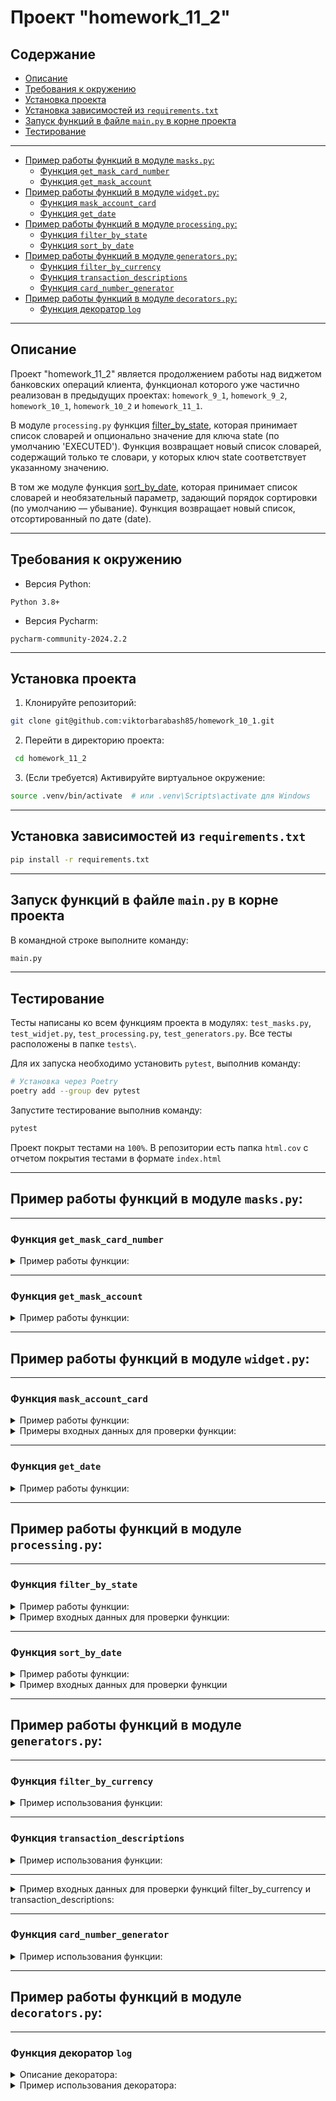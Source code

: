 # **Проект "homework_11_2"**

## Содержание
- [Описание](#описание)
- [Требования к окружению](#требования-к-окружению)
- [Установка проекта](#установка-проекта)
- [Установка зависимостей из `requirements.txt`](#установка-зависимостей-из-requirementstxt)
- [Запуск функций в файле `main.py` в корне проекта](#запуск-функций-в-файле-mainpy-в-корне-проекта)
- [Тестирование](#тестирование)
___
- [Пример работы функций в модуле `masks.py`:](#пример-работы-функций-в-модуле-maskspy)
  - [Функция `get_mask_card_number`](#функция-get_mask_card_number)
  - [Функция `get_mask_account`](#функция-get_mask_account)
- [Пример работы функций в модуле `widget.py`:](#пример-работы-функций-в-модуле-widgetpy)
  - [Функция `mask_account_card`](#функция-mask_account_card)
  - [Функция `get_date`](#функция-get_date)
- [Пример работы функций в модуле `processing.py`:](#пример-работы-функций-в-модуле-processingpy)
  - [Функция `filter_by_state`](#функция-filter_by_state)
  - [Функция `sort_by_date`](#функция-sort_by_date)
- [Пример работы функций в модуле `generators.py`:](#пример-работы-функций-в-модуле-generatorspy)
  - [Функция `filter_by_currency`](#функция-filter_by_currency)
  - [Функция `transaction_descriptions`](#функция-transaction_descriptions)
  - [Функция `card_number_generator`](#функция-card_number_generator)
- [Пример работы функций в модуле `decorators.py`:](#пример-работы-функций-в-модуле-decoratorspy)
  - [Функция декоратор `log`](#функция-декоратор-log)


___

## Описание

Проект "homework_11_2" является продолжением работы над виджетом банковских операций клиента, 
функционал которого уже частично реализован в предыдущих проектах: 
`homework_9_1`, `homework_9_2`, `homework_10_1`, `homework_10_2` и `homework_11_1`. 

В модуле `processing.py` функция [filter_by_state](#функция-filter_by_state), которая принимает список словарей 
и опционально значение для ключа 
state (по умолчанию 'EXECUTED'). Функция возвращает новый список словарей, содержащий только те словари, у которых ключ 
state соответствует указанному значению.

В том же модуле функция [sort_by_date](#функция-sort_by_date), которая принимает список словарей и необязательный 
параметр, задающий порядок 
сортировки (по умолчанию — убывание). Функция возвращает новый список, отсортированный по дате (date).

___

## Требования к окружению

- Версия Python: 
```
Python 3.8+
```
- Версия Pycharm:
```
pycharm-community-2024.2.2
 ```

___

## Установка проекта

1. Клонируйте репозиторий:
```bash
git clone git@github.com:viktorbarabash85/homework_10_1.git
```
2. Перейти в директорию проекта:
```bash
 cd homework_11_2
```
3. (Если требуется) Активируйте виртуальное окружение:
```bash
source .venv/bin/activate  # или .venv\Scripts\activate для Windows
```

___

## Установка зависимостей из `requirements.txt`
```bash
pip install -r requirements.txt
```

___

## Запуск функций в файле `main.py` в корне проекта
В командной строке выполните команду:
```bash
main.py
```
___

## Тестирование

Тесты написаны ко всем функциям проекта в модулях: `test_masks.py`, `test_widjet.py`, `test_processing.py`,
`test_generators.py`. 
Все тесты расположены в папке `tests\`.

Для их запуска необходимо установить `pytest`, выполнив команду:
```bash
# Установка через Poetry
poetry add --group dev pytest
```
Запустите тестирование выполнив команду:
```bash
pytest
```
Проект покрыт тестами на `100%`.
В репозитории есть папка `html.cov` с отчетом покрытия тестами в формате `index.html`




___

## Пример работы функций в модуле `masks.py`:

___
### Функция `get_mask_card_number`
<details><summary> Пример работы функции: </summary>

```bash
7000792289606361     # входной аргумент
7000 79** **** 6361  # выход функции
```
</details>

___
### Функция `get_mask_account`
<details><summary> Пример работы функции: </summary>

```bash
73654108430135874305  # входной аргумент
**4305  # выход функции
```
</details>

___

## Пример работы функций в модуле `widget.py`:

___
### Функция `mask_account_card`
<details><summary> Пример работы функции: </summary>

```bash
# Пример для карты
Visa Platinum 7000792289606361  # входной аргумент
Visa Platinum 7000 79** **** 6361  # выход функции

# Пример для счета
Счет 73654108430135874305  # входной аргумент
Счет **4305  # выход функции
```
</details>

<details><summary> Примеры входных данных для проверки функции: </summary>

```bash
Maestro 1596837868705199
Счет 64686473678894779589
MasterCard 7158300734726758
Счет 35383033474447895560
Visa Classic 6831982476737658
Visa Platinum 8990922113665229
Visa Gold 5999414228426353
Счет 73654108430135874305
```
</details>

___
### Функция `get_date`
<details><summary> Пример работы функции: </summary>

```bash
# Пример для карты
"2024-03-11T02:26:18.671407"  # входной аргумент
"11.03.2024"  # выход функции в формате "ДД.ММ.ГГГГ"
```
</details>








___

## Пример работы функций в модуле `processing.py`:

___

### Функция `filter_by_state`
<details><summary> Пример работы функции: </summary>

```bash
# Выход функции со статусом по умолчанию 'EXECUTED'
[{'id': 41428829, 'state': 'EXECUTED', 'date': '2019-07-03T18:35:29.512364'}, 
{'id': 939719570, 'state': 'EXECUTED', 'date': '2018-06-30T02:08:58.425572'}]

# Выход функции, если вторым аргументов передано 'CANCELED'
[{'id': 594226727, 'state': 'CANCELED', 'date': '2018-09-12T21:27:25.241689'}, 
{'id': 615064591, 'state': 'CANCELED', 'date': '2018-10-14T08:21:33.419441'}]
```
</details>

<details><summary> Пример входных данных для проверки функции: </summary>

```bash
[{'id': 41428829, 'state': 'EXECUTED', 'date': '2019-07-03T18:35:29.512364'}, 
{'id': 939719570, 'state': 'EXECUTED', 'date': '2018-06-30T02:08:58.425572'}]
```
</details>


___

### Функция `sort_by_date`
<details><summary> Пример работы функции: </summary>

```bash
# Выход функции (сортировка по убыванию, т. е. сначала самые последние операции)
[{'id': 41428829, 'state': 'EXECUTED', 'date': '2019-07-03T18:35:29.512364'}, 
{'id': 615064591, 'state': 'CANCELED', 'date': '2018-10-14T08:21:33.419441'}, 
{'id': 594226727, 'state': 'CANCELED', 'date': '2018-09-12T21:27:25.241689'}, 
{'id': 939719570, 'state': 'EXECUTED', 'date': '2018-06-30T02:08:58.425572'}]
```
</details>

<details><summary> Пример входных данных для проверки функции </summary>

```bash
[{'id': 41428829, 'state': 'EXECUTED', 'date': '2019-07-03T18:35:29.512364'}, 
{'id': 939719570, 'state': 'EXECUTED', 'date': '2018-06-30T02:08:58.425572'}, 
{'id': 594226727, 'state': 'CANCELED', 'date': '2018-09-12T21:27:25.241689'}, 
{'id': 615064591, 'state': 'CANCELED', 'date': '2018-10-14T08:21:33.419441'}]
```
</details>

___

## Пример работы функций в модуле `generators.py`:

___

### Функция `filter_by_currency`
<details><summary> Пример использования функции: </summary>

```bash
usd_transactions = filter_by_currency(transactions, "USD")
for _ in range(2):
    print(next(usd_transactions))

>>> {
          "id": 939719570,
          "state": "EXECUTED",
          "date": "2018-06-30T02:08:58.425572",
          "operationAmount": {
              "amount": "9824.07",
              "currency": {
                  "name": "USD",
                  "code": "USD"
              }
          },
          "description": "Перевод организации",
          "from": "Счет 75106830613657916952",
          "to": "Счет 11776614605963066702"
      }
      {
              "id": 142264268,
              "state": "EXECUTED",
              "date": "2019-04-04T23:20:05.206878",
              "operationAmount": {
                  "amount": "79114.93",
                  "currency": {
                      "name": "USD",
                      "code": "USD"
                  }
              },
              "description": "Перевод со счета на счет",
              "from": "Счет 19708645243227258542",
              "to": "Счет 75651667383060284188"
       }
```
</details>

___

### Функция `transaction_descriptions`
<details><summary> Пример использования функции: </summary>

```bash
descriptions = transaction_descriptions(transactions)
for _ in range(5):
    print(next(descriptions))

>>> Перевод организации
    Перевод со счета на счет
    Перевод со счета на счет
    Перевод с карты на карту
    Перевод организации
```
</details>


___

<details><summary> Пример входных данных для проверки функций 
filter_by_currency и transaction_descriptions: </summary>

```bash
transactions = (
    [
        {
            "id": 939719570,
            "state": "EXECUTED",
            "date": "2018-06-30T02:08:58.425572",
            "operationAmount": {
                "amount": "9824.07",
                "currency": {
                    "name": "USD",
                    "code": "USD"
                }
            },
            "description": "Перевод организации",
            "from": "Счет 75106830613657916952",
            "to": "Счет 11776614605963066702"
        },
        {
            "id": 142264268,
            "state": "EXECUTED",
            "date": "2019-04-04T23:20:05.206878",
            "operationAmount": {
                "amount": "79114.93",
                "currency": {
                    "name": "USD",
                    "code": "USD"
                }
            },
            "description": "Перевод со счета на счет",
            "from": "Счет 19708645243227258542",
            "to": "Счет 75651667383060284188"
        },
        {
            "id": 873106923,
            "state": "EXECUTED",
            "date": "2019-03-23T01:09:46.296404",
            "operationAmount": {
                "amount": "43318.34",
                "currency": {
                    "name": "руб.",
                    "code": "RUB"
                }
            },
            "description": "Перевод со счета на счет",
            "from": "Счет 44812258784861134719",
            "to": "Счет 74489636417521191160"
        },
        {
            "id": 895315941,
            "state": "EXECUTED",
            "date": "2018-08-19T04:27:37.904916",
            "operationAmount": {
                "amount": "56883.54",
                "currency": {
                    "name": "USD",
                    "code": "USD"
                }
            },
            "description": "Перевод с карты на карту",
            "from": "Visa Classic 6831982476737658",
            "to": "Visa Platinum 8990922113665229"
        },
        {
            "id": 594226727,
            "state": "CANCELED",
            "date": "2018-09-12T21:27:25.241689",
            "operationAmount": {
                "amount": "67314.70",
                "currency": {
                    "name": "руб.",
                    "code": "RUB"
                }
            },
            "description": "Перевод организации",
            "from": "Visa Platinum 1246377376343588",
            "to": "Счет 14211924144426031657"
        }
    ]
)
```
</details>

___

### Функция `card_number_generator`
<details><summary> Пример использования функции: </summary>

```bash
for card_number in card_number_generator(1, 5):
    print(card_number)

>>> 0000 0000 0000 0001
    0000 0000 0000 0002
    0000 0000 0000 0003
    0000 0000 0000 0004
    0000 0000 0000 0005
```
</details>

___

## Пример работы функций в модуле `decorators.py`:

___

### Функция декоратор `log`
<details><summary> Описание декоратора: </summary>

Декоратор `log` автоматически логирует начало и конец выполнения функции, а также ее результаты или возникшие ошибки.
Декоратор принимает необязательный аргумент `filename`, который определяет, куда будут записываться логи 
(в файл или в консоль):

- Если `filename` задан, логи записываются в указанный файл.
- Если `filename` не задан, логи выводятся в консоль.

Логирование включает:
- Имя функции и результат выполнения при успешной операции.
- Имя функции, тип возникшей ошибки и входные параметры, если выполнение функции привело к ошибке.
</details>

<details><summary> Пример использования декоратора: </summary>

```bash
@log(filename="mylog.txt")
def my_function(x, y):
    return x + y

my_function(1, 2)
```
Ожидаемый вывод в лог-файл `mylog.txt` при успешном выполнении:
```bash
my_function ok
```
Ожидаемый вывод при ошибке:
```bash
my_function error: тип ошибки. Inputs: (1, 2), {}
```
Где `тип ошибки` заменяется на текст ошибки.

</details>



